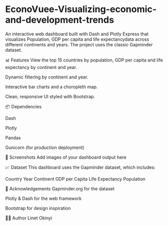 # EconoVuee-Visualizing-economic-and-development-trends

An interactive web dashboard built with Dash and Plotly Express that visualizes Population, GDP per capita and life expectancydata across different continents and years. The project uses the classic Gapminder dataset.

📊 Features
View the top 15 countries by population, GDP per capita and life expectancy by continent and year.

Dynamic filtering by continent and year.

Interactive bar charts and a choropleth map.

Clean, responsive UI styled with Bootstrap.

📦 Dependencies

Dash

Plotly

Pandas

Gunicorn (for production deployment)

📸 Screenshots
Add images of your dashboard output here

📈 Dataset
This dashboard uses the Gapminder dataset, which includes:

Country
Year
Continent
GDP per Capita
Life Expectancy
Population

🙌 Acknowledgements
Gapminder.org for the dataset

Plotly & Dash for the web framework

Bootstrap for design inspiration

🧑‍💻 Author
Linet Okinyi

